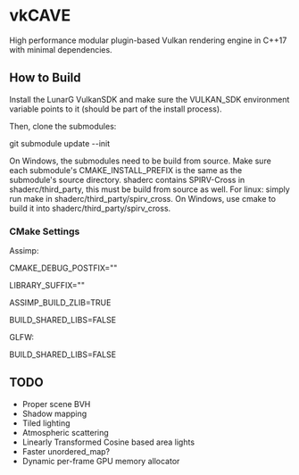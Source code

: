 # vkCAVE

High performance modular plugin-based Vulkan rendering engine in C++17 with minimal dependencies.


## How to Build

Install the LunarG VulkanSDK and make sure the VULKAN_SDK environment variable points to it (should be part of the install process).

Then, clone the submodules:

git submodule update --init

On Windows, the submodules need to be build from source.  Make sure each submodule's CMAKE_INSTALL_PREFIX is the same as the submodule's source directory.
shaderc contains SPIRV-Cross in shaderc/third_party, this must be build from source as well. For linux: simply run make in shaderc/third_party/spirv_cross. On Windows, use cmake
to build it into shaderc/third_party/spirv_cross.

### CMake Settings

Assimp:

CMAKE_DEBUG_POSTFIX=""

LIBRARY_SUFFIX=""

ASSIMP_BUILD_ZLIB=TRUE

BUILD_SHARED_LIBS=FALSE


GLFW:

BUILD_SHARED_LIBS=FALSE


## TODO

- Proper scene BVH
- Shadow mapping
- Tiled lighting
- Atmospheric scattering
- Linearly Transformed Cosine based area lights
- Faster unordered_map?
- Dynamic per-frame GPU memory allocator